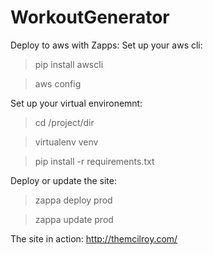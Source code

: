 # WorkoutGenerator

Deploy to aws with Zapps:
Set up your aws cli:
> pip install awscli

> aws config

Set up your virtual environemnt:
> cd /project/dir

> virtualenv venv

> pip install -r requirements.txt

Deploy or update the site:
> zappa deploy prod

> zappa update prod

The site in action: http://themcilroy.com/
